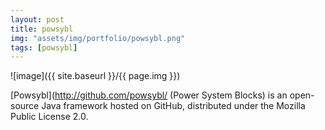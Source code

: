 ```yaml
---
layout: post
title: powsybl
img: "assets/img/portfolio/powsybl.png"
tags: [powsybl]
---
```


![image]({{ site.baseurl }}/{{ page.img }})

[Powsybl](http://github.com/powsybl/ (Power System Blocks) is an open-source Java framework hosted on GitHub, distributed under the Mozilla Public License 2.0.

